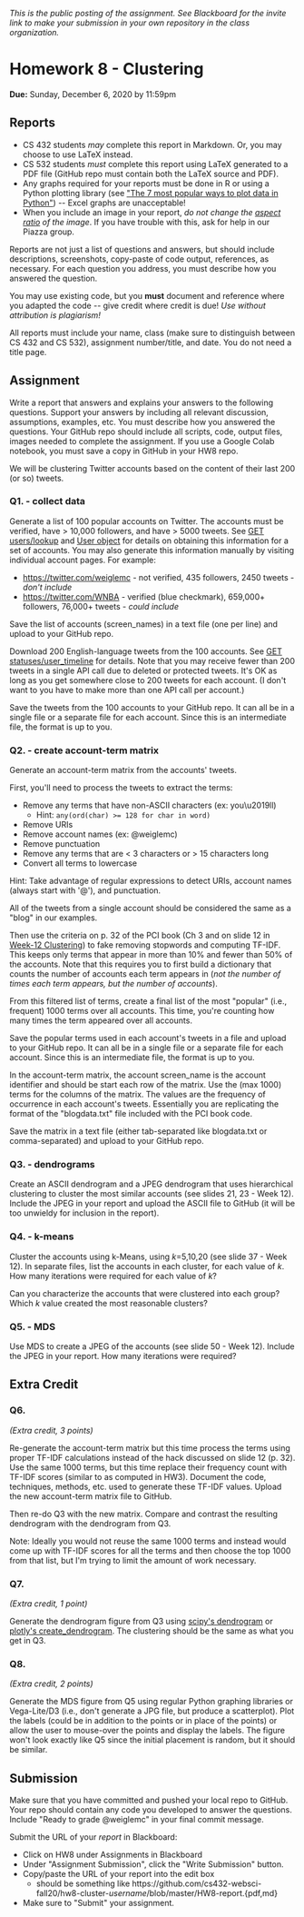 *This is the public posting of the assignment. See Blackboard for the invite link to make your submission in your own repository in the class organization.*

# Homework 8 - Clustering
**Due:** Sunday, December 6, 2020 by 11:59pm

## Reports
* CS 432 students *may* complete this report in Markdown. Or, you may choose to use LaTeX instead. 
* CS 532 students *must* complete this report using LaTeX generated to a PDF file (GitHub repo must contain both the LaTeX source and PDF).
* Any graphs required for your reports must be done in R or using a Python plotting library (see ["The 7 most popular ways to plot data in Python"](https://opensource.com/article/20/4/plot-data-python)) -- Excel graphs are unacceptable!
* When you include an image in your report, *do not change the [aspect ratio](https://en.wikipedia.org/wiki/Aspect_ratio_(image)) of the image*. If you have trouble with this, ask for help in our Piazza group.

Reports are not just a list of questions and answers, but should include descriptions, screenshots, copy-paste of code output, references, as necessary.  For each question you address, you must describe how you answered the question.  

You may use existing code, but you **must** document and reference where you adapted the code -- give credit where credit is due! *Use without attribution is plagiarism!*

All reports must include your name, class (make sure to distinguish between CS 432 and CS 532), assignment number/title, and date.  You do not need a title page.  

## Assignment

Write a report that answers and explains your answers to the following questions. Support your answers by including all relevant discussion, assumptions, examples, etc. You must describe how you answered the questions. Your GitHub repo should include all scripts, code, output files, images needed to complete the assignment. If you use a Google Colab notebook, you must save a copy in GitHub in your HW8 repo.

We will be clustering Twitter accounts based on the content of their last 200 (or so) tweets.

### Q1. - collect data
Generate a list of 100 popular accounts on Twitter.  The accounts must be verified, have > 10,000 followers, and have > 5000 tweets.  See [GET users/lookup](https://developer.twitter.com/en/docs/accounts-and-users/follow-search-get-users/api-reference/get-users-lookup) and [User object](https://developer.twitter.com/en/docs/tweets/data-dictionary/overview/user-object) for details on obtaining this information for a set of accounts.  You may also generate this information manually by visiting individual account pages. For example:
* https://twitter.com/weiglemc - not verified, 435 followers, 2450 tweets - *don't include*
* https://twitter.com/WNBA - verified (blue checkmark), 659,000+ followers, 76,000+ tweets - *could include*

Save the list of accounts (screen_names) in a text file (one per line) and upload to your GitHub repo.

Download 200 English-language tweets from the 100 accounts. See [GET statuses/user_timeline](https://developer.twitter.com/en/docs/tweets/timelines/api-reference/get-statuses-user_timeline) for details. Note that you may receive fewer than 200 tweets in a single API call due to deleted or protected tweets. It's OK as long as you get somewhere close to 200 tweets for each account. (I don't want to you have to make more than one API call per account.)

Save the tweets from the 100 accounts to your GitHub repo.  It can all be in a single file or a separate file for each account. Since this is an intermediate file, the format is up to you. 

### Q2. - create account-term matrix
Generate an account-term matrix from the accounts' tweets.  

First, you'll need to process the tweets to extract the terms:
* Remove any terms that have non-ASCII characters (ex: you\u2019ll)
   * Hint: `any(ord(char) >= 128 for char in word)`
* Remove URIs
* Remove account names (ex: @weiglemc)
* Remove punctuation
* Remove any terms that are < 3 characters or > 15 characters long
* Convert all terms to lowercase

Hint: Take advantage of regular expressions to detect URIs, account names (always start with '@'), and punctuation.

All of the tweets from a single account should be considered the same as a "blog" in our examples.

Then use the criteria on p. 32 of the PCI book (Ch 3 and on slide 12 in [Week-12 Clustering](https://docs.google.com/presentation/d/1Sz5tSqXBjMCLOIq7oIEq53BXDfLvNWwjIZFug3Z_aVE/edit)) to fake removing stopwords and computing TF-IDF.  This keeps only terms that appear in more than 10% and fewer than 50% of the accounts.  Note that this requires you to first build a dictionary that counts the number of accounts each term appears in (*not the number of times each term appears, but the number of accounts*).

From this filtered list of terms, create a final list of the most "popular" (i.e., frequent) 1000 terms over all accounts.  This time, you're counting how many times the term appeared over all accounts.

Save the popular terms used in each account's tweets in a file and upload to your GitHub repo.  It can all be in a single file or a separate file for each account. Since this is an intermediate file, the format is up to you. 

In the account-term matrix, the account screen_name is the account identifier and should be start each row of the matrix.  Use the (max 1000) terms for the columns of the matrix.  The values are the frequency of occurrence in each account's tweets.  Essentially you are replicating the format of the "blogdata.txt" file included with the PCI book code. 

Save the matrix in a text file (either tab-separated like blogdata.txt or comma-separated) and upload to your GitHub repo.

### Q3. - dendrograms
Create an ASCII dendrogram and a JPEG dendrogram that uses hierarchical clustering to cluster the most similar accounts (see slides 21, 23 - Week 12).  Include the JPEG in your report and upload the ASCII file to GitHub (it will be too unwieldy for inclusion in the report).

### Q4. - k-means
Cluster the accounts using k-Means, using *k*=5,10,20 (see slide 37 - Week 12).  In separate files, list the accounts in each cluster, for each value of *k*.  How many iterations were required for each value of *k*?

Can you characterize the accounts that were clustered into each group?  Which *k* value created the most reasonable clusters?

### Q5. - MDS
Use MDS to create a JPEG of the accounts (see slide 50 - Week 12).  Include the JPEG in your report. How many iterations were required?

## Extra Credit

### Q6.
*(Extra credit, 3 points)*  

Re-generate the account-term matrix but this time process the terms using proper TF-IDF calculations instead of the hack discussed on slide 12 (p. 32).  Use the same 1000 terms, but this time replace their frequency count with TF-IDF scores (similar to as computed in HW3). Document the code, techniques, methods, etc. used to generate these TF-IDF values.  Upload the new account-term matrix file to GitHub.

Then re-do Q3 with the new matrix.  Compare and contrast the resulting dendrogram with the dendrogram from Q3.

Note: Ideally you would not reuse the same 1000 terms and instead would come up with TF-IDF scores for all the terms and then choose the top 1000 from that list, but I'm trying to limit the amount of work necessary.

### Q7. 
*(Extra credit, 1 point)* 

Generate the dendrogram figure from Q3 using [scipy's dendrogram](https://docs.scipy.org/doc/scipy/reference/generated/scipy.cluster.hierarchy.dendrogram.html) or [plotly's create_dendrogram](https://plotly.com/python/dendrogram/). The clustering should be the same as what you get in Q3.

### Q8. 
*(Extra credit, 2 points)* 

Generate the MDS figure from Q5 using regular Python graphing libraries or Vega-Lite/D3 (i.e., don't generate a JPG file, but produce a scatterplot). Plot the labels (could be in addition to the points or in place of the points) or allow the user to mouse-over the points and display the labels. The figure won't look exactly like Q5 since the initial placement is random, but it should be similar. 

## Submission

Make sure that you have committed and pushed your local repo to GitHub.  Your repo should contain any code you developed to answer the questions.  Include "Ready to grade @weiglemc" in your final commit message. 

Submit the URL of your *report* in Blackboard:

* Click on HW8 under Assignments in Blackboard
* Under "Assignment Submission", click the "Write Submission" button.
* Copy/paste the URL of your report into the edit box
  * should be something like https<nolink>://github.com/cs432-websci-fall20/hw8-cluster-*username*/blob/master/HW8-report.{pdf,md}
* Make sure to "Submit" your assignment.
